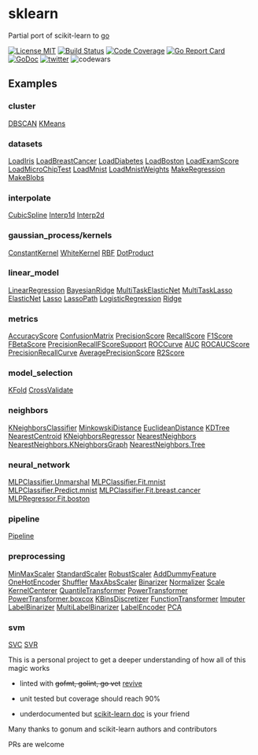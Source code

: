 # sklearn

Partial port of scikit-learn to [go](http://golang.org)

[![License MIT](https://img.shields.io/apm/l/vim-mode.svg)](https://en.wikipedia.org/wiki/MIT_License)
[![Build Status](https://travis-ci.org/ksaid39/sklearn.svg?branch=master)](https://travis-ci.org/ksaid39/sklearn)
[![Code Coverage](https://codecov.io/gh/ksaid39/sklearn/branch/master/graph/badge.svg)](https://codecov.io/gh/ksaid39/sklearn)
[![Go Report Card](https://goreportcard.com/badge/github.com/ksaid39/sklearn)](https://goreportcard.com/report/github.com/ksaid39/sklearn)
[![GoDoc](https://godoc.org/github.com/ksaid39/sklearn?status.svg)](https://godoc.org/github.com/ksaid39/sklearn)
[![twitter](https://img.shields.io/twitter/follow/pmassch2.svg?style=social)](https://twitter.com/intent/follow?screen_name=pmassch2)
![codewars](https://www.codewars.com/users/ksaid39/badges/micro)

## Examples

### cluster
[DBSCAN](https://godoc.org/github.com/ksaid39/sklearn/cluster#example-DBSCAN) [KMeans](https://godoc.org/github.com/ksaid39/sklearn/cluster#example-KMeans) 

### datasets
[LoadIris](https://godoc.org/github.com/ksaid39/sklearn/datasets#example-LoadIris) [LoadBreastCancer](https://godoc.org/github.com/ksaid39/sklearn/datasets#example-LoadBreastCancer) [LoadDiabetes](https://godoc.org/github.com/ksaid39/sklearn/datasets#example-LoadDiabetes) [LoadBoston](https://godoc.org/github.com/ksaid39/sklearn/datasets#example-LoadBoston) [LoadExamScore](https://godoc.org/github.com/ksaid39/sklearn/datasets#example-LoadExamScore) [LoadMicroChipTest](https://godoc.org/github.com/ksaid39/sklearn/datasets#example-LoadMicroChipTest) [LoadMnist](https://godoc.org/github.com/ksaid39/sklearn/datasets#example-LoadMnist) [LoadMnistWeights](https://godoc.org/github.com/ksaid39/sklearn/datasets#example-LoadMnistWeights) [MakeRegression](https://godoc.org/github.com/ksaid39/sklearn/datasets#example-MakeRegression) [MakeBlobs](https://godoc.org/github.com/ksaid39/sklearn/datasets#example-MakeBlobs) 

### interpolate
[CubicSpline](https://godoc.org/github.com/ksaid39/sklearn/interpolate#example-CubicSpline) [Interp1d](https://godoc.org/github.com/ksaid39/sklearn/interpolate#example-Interp1d) [Interp2d](https://godoc.org/github.com/ksaid39/sklearn/interpolate#example-Interp2d) 

### gaussian_process/kernels
[ConstantKernel](https://godoc.org/github.com/ksaid39/sklearn/gaussian_process/kernels#example-ConstantKernel) [WhiteKernel](https://godoc.org/github.com/ksaid39/sklearn/gaussian_process/kernels#example-WhiteKernel) [RBF](https://godoc.org/github.com/ksaid39/sklearn/gaussian_process/kernels#example-RBF) [DotProduct](https://godoc.org/github.com/ksaid39/sklearn/gaussian_process/kernels#example-DotProduct) 

### linear_model
[LinearRegression](https://godoc.org/github.com/ksaid39/sklearn/linear_model#example-LinearRegression) [BayesianRidge](https://godoc.org/github.com/ksaid39/sklearn/linear_model#example-BayesianRidge) [MultiTaskElasticNet](https://godoc.org/github.com/ksaid39/sklearn/linear_model#example-MultiTaskElasticNet) [MultiTaskLasso](https://godoc.org/github.com/ksaid39/sklearn/linear_model#example-MultiTaskLasso) [ElasticNet](https://godoc.org/github.com/ksaid39/sklearn/linear_model#example-ElasticNet) [Lasso](https://godoc.org/github.com/ksaid39/sklearn/linear_model#example-Lasso) [LassoPath](https://godoc.org/github.com/ksaid39/sklearn/linear_model#example-LassoPath) [LogisticRegression](https://godoc.org/github.com/ksaid39/sklearn/linear_model#example-LogisticRegression) [Ridge](https://godoc.org/github.com/ksaid39/sklearn/linear_model#example-Ridge) 

### metrics
[AccuracyScore](https://godoc.org/github.com/ksaid39/sklearn/metrics#example-AccuracyScore) [ConfusionMatrix](https://godoc.org/github.com/ksaid39/sklearn/metrics#example-ConfusionMatrix) [PrecisionScore](https://godoc.org/github.com/ksaid39/sklearn/metrics#example-PrecisionScore) [RecallScore](https://godoc.org/github.com/ksaid39/sklearn/metrics#example-RecallScore) [F1Score](https://godoc.org/github.com/ksaid39/sklearn/metrics#example-F1Score) [FBetaScore](https://godoc.org/github.com/ksaid39/sklearn/metrics#example-FBetaScore) [PrecisionRecallFScoreSupport](https://godoc.org/github.com/ksaid39/sklearn/metrics#example-PrecisionRecallFScoreSupport) [ROCCurve](https://godoc.org/github.com/ksaid39/sklearn/metrics#example-ROCCurve) [AUC](https://godoc.org/github.com/ksaid39/sklearn/metrics#example-AUC) [ROCAUCScore](https://godoc.org/github.com/ksaid39/sklearn/metrics#example-ROCAUCScore) [PrecisionRecallCurve](https://godoc.org/github.com/ksaid39/sklearn/metrics#example-PrecisionRecallCurve) [AveragePrecisionScore](https://godoc.org/github.com/ksaid39/sklearn/metrics#example-AveragePrecisionScore) [R2Score](https://godoc.org/github.com/ksaid39/sklearn/metrics#example-R2Score) 

### model_selection
[KFold](https://godoc.org/github.com/ksaid39/sklearn/model_selection#example-KFold) [CrossValidate](https://godoc.org/github.com/ksaid39/sklearn/model_selection#example-CrossValidate) 

### neighbors
[KNeighborsClassifier](https://godoc.org/github.com/ksaid39/sklearn/neighbors#example-KNeighborsClassifier) [MinkowskiDistance](https://godoc.org/github.com/ksaid39/sklearn/neighbors#example-MinkowskiDistance) [EuclideanDistance](https://godoc.org/github.com/ksaid39/sklearn/neighbors#example-EuclideanDistance) [KDTree](https://godoc.org/github.com/ksaid39/sklearn/neighbors#example-KDTree) [NearestCentroid](https://godoc.org/github.com/ksaid39/sklearn/neighbors#example-NearestCentroid) [KNeighborsRegressor](https://godoc.org/github.com/ksaid39/sklearn/neighbors#example-KNeighborsRegressor) [NearestNeighbors](https://godoc.org/github.com/ksaid39/sklearn/neighbors#example-NearestNeighbors) [NearestNeighbors.KNeighborsGraph](https://godoc.org/github.com/ksaid39/sklearn/neighbors#example-NearestNeighbors-KNeighborsGraph) [NearestNeighbors.Tree](https://godoc.org/github.com/ksaid39/sklearn/neighbors#example-NearestNeighbors-Tree) 

### neural_network
[MLPClassifier.Unmarshal](https://godoc.org/github.com/ksaid39/sklearn/neural_network#example-MLPClassifier-Unmarshal) [MLPClassifier.Fit.mnist](https://godoc.org/github.com/ksaid39/sklearn/neural_network#example-MLPClassifier-Fit-mnist) [MLPClassifier.Predict.mnist](https://godoc.org/github.com/ksaid39/sklearn/neural_network#example-MLPClassifier-Predict-mnist) [MLPClassifier.Fit.breast.cancer](https://godoc.org/github.com/ksaid39/sklearn/neural_network#example-MLPClassifier-Fit-breast-cancer) [MLPRegressor.Fit.boston](https://godoc.org/github.com/ksaid39/sklearn/neural_network#example-MLPRegressor-Fit-boston) 

### pipeline
[Pipeline](https://godoc.org/github.com/ksaid39/sklearn/pipeline#example-Pipeline) 

### preprocessing
[MinMaxScaler](https://godoc.org/github.com/ksaid39/sklearn/preprocessing#example-MinMaxScaler) [StandardScaler](https://godoc.org/github.com/ksaid39/sklearn/preprocessing#example-StandardScaler) [RobustScaler](https://godoc.org/github.com/ksaid39/sklearn/preprocessing#example-RobustScaler) [AddDummyFeature](https://godoc.org/github.com/ksaid39/sklearn/preprocessing#example-AddDummyFeature) [OneHotEncoder](https://godoc.org/github.com/ksaid39/sklearn/preprocessing#example-OneHotEncoder) [Shuffler](https://godoc.org/github.com/ksaid39/sklearn/preprocessing#example-Shuffler) [MaxAbsScaler](https://godoc.org/github.com/ksaid39/sklearn/preprocessing#example-MaxAbsScaler) [Binarizer](https://godoc.org/github.com/ksaid39/sklearn/preprocessing#example-Binarizer) [Normalizer](https://godoc.org/github.com/ksaid39/sklearn/preprocessing#example-Normalizer) [Scale](https://godoc.org/github.com/ksaid39/sklearn/preprocessing#example-Scale) [KernelCenterer](https://godoc.org/github.com/ksaid39/sklearn/preprocessing#example-KernelCenterer) [QuantileTransformer](https://godoc.org/github.com/ksaid39/sklearn/preprocessing#example-QuantileTransformer) [PowerTransformer](https://godoc.org/github.com/ksaid39/sklearn/preprocessing#example-PowerTransformer) [PowerTransformer.boxcox](https://godoc.org/github.com/ksaid39/sklearn/preprocessing#example-PowerTransformer-boxcox) [KBinsDiscretizer](https://godoc.org/github.com/ksaid39/sklearn/preprocessing#example-KBinsDiscretizer) [FunctionTransformer](https://godoc.org/github.com/ksaid39/sklearn/preprocessing#example-FunctionTransformer) [Imputer](https://godoc.org/github.com/ksaid39/sklearn/preprocessing#example-Imputer) [LabelBinarizer](https://godoc.org/github.com/ksaid39/sklearn/preprocessing#example-LabelBinarizer) [MultiLabelBinarizer](https://godoc.org/github.com/ksaid39/sklearn/preprocessing#example-MultiLabelBinarizer) [LabelEncoder](https://godoc.org/github.com/ksaid39/sklearn/preprocessing#example-LabelEncoder) [PCA](https://godoc.org/github.com/ksaid39/sklearn/preprocessing#example-PCA) 

### svm
[SVC](https://godoc.org/github.com/ksaid39/sklearn/svm#example-SVC)  [SVR](https://godoc.org/github.com/ksaid39/sklearn/svm#example-SVR)



This is a personal project to get a deeper understanding of how all of this magic works

- linted with ~~gofmt, golint, go vet~~ [revive](https://github.com/mgechev/revive)

- unit tested but coverage should reach 90%

- underdocumented but  [scikit-learn doc](http://scikit-learn.org/stable/documentation.html) is your friend

Many thanks to gonum and scikit-learn authors and contributors

PRs are welcome
